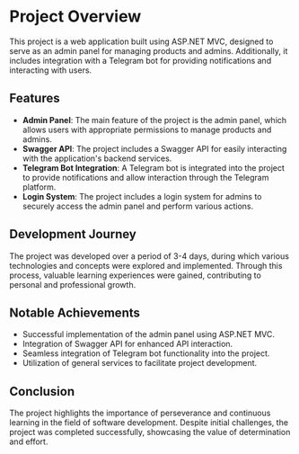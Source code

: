 # Project Overview

This project is a web application built using ASP.NET MVC, designed to serve as an admin panel for managing products and admins. Additionally, it includes integration with a Telegram bot for providing notifications and interacting with users.

## Features

- **Admin Panel**: The main feature of the project is the admin panel, which allows users with appropriate permissions to manage products and admins.
- **Swagger API**: The project includes a Swagger API for easily interacting with the application's backend services.
- **Telegram Bot Integration**: A Telegram bot is integrated into the project to provide notifications and allow interaction through the Telegram platform.
- **Login System**: The project includes a login system for admins to securely access the admin panel and perform various actions.

## Development Journey

The project was developed over a period of 3-4 days, during which various technologies and concepts were explored and implemented. Through this process, valuable learning experiences were gained, contributing to personal and professional growth.

## Notable Achievements

- Successful implementation of the admin panel using ASP.NET MVC.
- Integration of Swagger API for enhanced API interaction.
- Seamless integration of Telegram bot functionality into the project.
- Utilization of general services to facilitate project development.

## Conclusion

The project highlights the importance of perseverance and continuous learning in the field of software development. Despite initial challenges, the project was completed successfully, showcasing the value of determination and effort.

